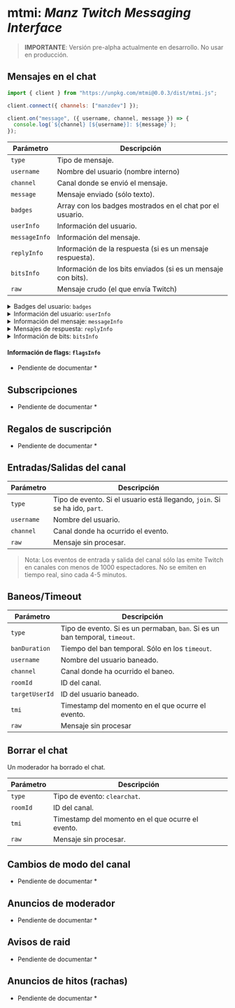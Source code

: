 # mtmi: *Manz Twitch Messaging Interface*

> **IMPORTANTE**: Versión pre-alpha actualmente en desarrollo. No usar en producción.

## Mensajes en el chat

```js
import { client } from "https://unpkg.com/mtmi@0.0.3/dist/mtmi.js";

client.connect({ channels: ["manzdev"] });

client.on("message", ({ username, channel, message }) => {
  console.log(`${channel} [${username}]: ${message}`);
});
```

| Parámetro | Descripción |
|-|-|
| `type`     | Tipo de mensaje. |
| `username` | Nombre del usuario (nombre interno) |
| `channel`  | Canal donde se envió el mensaje. |
| `message`  | Mensaje enviado (sólo texto). |
| `badges`   | Array con los badges mostrados en el chat por el usuario. |
| `userInfo` | Información del usuario. |
| `messageInfo` | Información del mensaje. |
| `replyInfo` | Información de la respuesta (si es un mensaje respuesta). |
| `bitsInfo` | Información de los bits enviados (si es un mensaje con bits). |
| `raw` | Mensaje crudo (el que envía Twitch) |

<details>
<summary>Badges del usuario: <code>badges</code></summary>
<div>

| Parámetro | Descripción |
|-|-|
| `name` | Nombre del badge. |
| `value` | Valor del badge. |
| `image` | URL de Imagen del badge. |
| `description` | Descripción del badge. |
| `fullMonths` | Número completo de meses. |
| `founderNumber` | Número de fundador. |
| `predictionInfo` | Información sobre la predicción del usuario. |

</div>
</details>

<details>
<summary>Información del usuario: <code>userInfo</code></summary>
<div>

| Parámetro | Descripción |
|-|-|
| `username` | Nombre del usuario. |
| `displayName` | Nombre mostrado por el usuario. |
| `color` | Color del nombre del usuario. |
| `isVip` | Si el usuario es VIP. |
| `isMod` | Si el usuario es moderador. |
| `isSub` | Si el usuario es suscriptor. |
| `isTurbo` | Si el usuario tiene turbo. |
| `isPrime` | Si el usuario tiene Prime. |
| `isBot` | Si el usuario es un bot conocido. |

</div>
</details>

<details>
<summary>Información del mensaje: <code>messageInfo</code></summary>
<div>

| Parámetro | Descripción |
|-|-|
| `isFirstMessage` | Si es el primer mensaje del usuario en el canal. |
| `isReturningChatter` | Si el usuario ha regresado al canal. |
| `isEmoteOnly` | Si el mensaje solo contiene emotes. |
| `isHighlightedMessage` | Si se trata de un mensaje destacado canjeado por el usuario. |
| `isGigantifiedEmoteMessage` | Si el mensaje ha sido canjeado para «gigantificar» un emote (bits). |
| `isAnimatedMessage` | Si el mensaje ha sido canjeado para ser un mensaje animado (bits). |
| `flagsInfo` | Información sobre los flags (automod) del mensaje. |
| `roomId` | ID del canal. |
| `userId` | ID del usuario. |
| `tmi` | Información de TMI. |
| `msgId` | ID del mensaje. |
| `message` | Mensaje procesado (sanitizado) para mostrar emotes. Devuelve un elemento `<span>`. |
| `rawMessage` | Mensaje sin procesar. |

</div>
</details>

<details>
<summary>Mensajes de respuesta: <code>replyInfo</code></summary>
<div>

| Parámetro | Descripción |
|-|-|
| `type` | Tipo de evento: `reply` en este caso. |
| `userLogin` | Nombre del usuario original. |
| `parentUserLogin` | Nombre del usuario original. |
| `msgBody` | Mensaje original al que se le responde. |
| `userId` | ID del usuario original. |
| `parentMsgId` | ID del mensaje original. |
| `msgId` | ID del mensaje de respuesta. |

</div>
</details>

<details>
<summary> Información de bits: <code>bitsInfo</code></summary>
<div>

| Parámetro | Descripción |
|-|-|
| `bits` | Número de bits (cheers) enviados en el mensaje. |

</div>
</details>

#### Información de flags: `flagsInfo`

* Pendiente de documentar *

## Subscripciones

* Pendiente de documentar *

## Regalos de suscripción

* Pendiente de documentar *

## Entradas/Salidas del canal

| Parámetro | Descripción |
|-|-|
| `type` | Tipo de evento. Si el usuario está llegando, `join`. Si se ha ido, `part`. |
| `username` | Nombre del usuario. |
| `channel` | Canal donde ha ocurrido el evento. |
| `raw` | Mensaje sin procesar. |

> Nota: Los eventos de entrada y salida del canal sólo las emite Twitch en canales con menos de 1000 espectadores. No se emiten en tiempo real, sino cada 4-5 minutos.

## Baneos/Timeout

| Parámetro | Descripción |
|-|-|
| `type` | Tipo de evento. Si es un permaban, `ban`. Si es un ban temporal, `timeout`. |
| `banDuration` | Tiempo del ban temporal. Sólo en los `timeout`. |
| `username` | Nombre del usuario baneado. |
| `channel` | Canal donde ha ocurrido el baneo. |
| `roomId` | ID del canal. |
| `targetUserId` | ID del usuario baneado. |
| `tmi` | Timestamp del momento en el que ocurre el evento. |
| `raw` | Mensaje sin procesar |

## Borrar el chat

Un moderador ha borrado el chat.

| Parámetro | Descripción |
|-|-|
| `type` | Tipo de evento: `clearchat`. |
| `roomId` | ID del canal. |
| `tmi` | Timestamp del momento en el que ocurre el evento. |
| `raw` | Mensaje sin procesar. |

## Cambios de modo del canal

* Pendiente de documentar *

## Anuncios de moderador

* Pendiente de documentar *

## Avisos de raid

* Pendiente de documentar *

## Anuncios de hitos (rachas)

* Pendiente de documentar *
